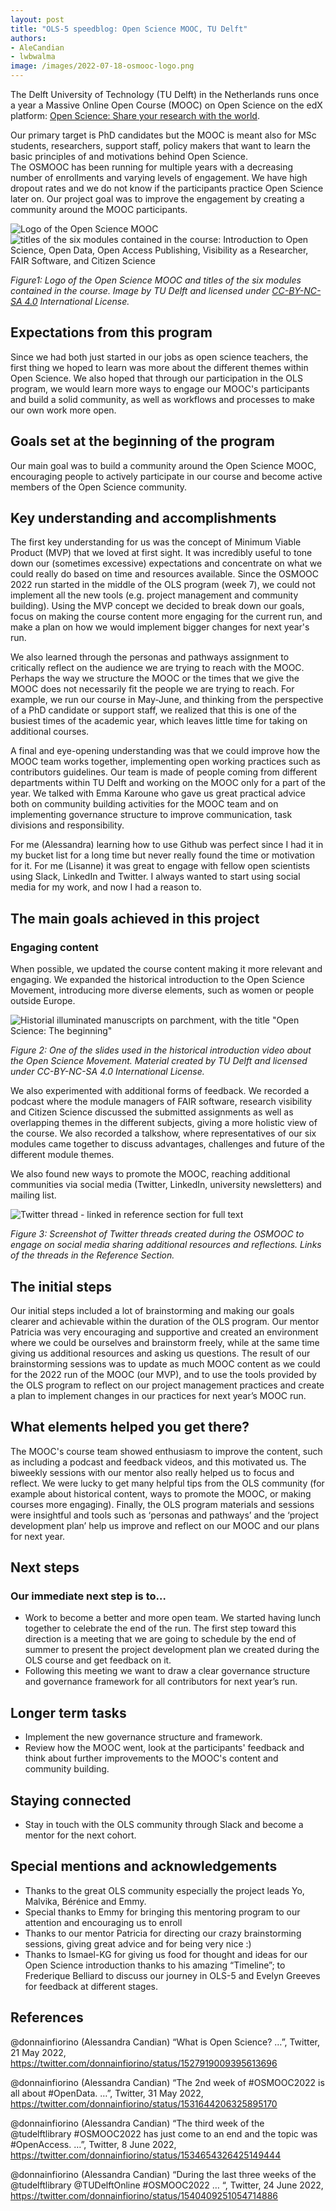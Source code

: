 ```yaml
---
layout: post
title: "OLS-5 speedblog: Open Science MOOC, TU Delft"
authors:
- AleCandian
- lwbwalma
image: /images/2022-07-18-osmooc-logo.png
---
```



The Delft University of Technology (TU Delft) in the Netherlands runs once a year a Massive Online Open Course (MOOC) on Open Science on the edX platform: [Open Science: Share your research with the world](https://learning.edx.org/course/course-v1:DelftX+OS101x+2T2022/home).

Our primary target is PhD candidates but the MOOC is meant also for MSc students, researchers, support staff, policy makers that want to learn the basic principles of and motivations behind Open Science.  
The OSMOOC has been running for multiple years with a decreasing number of enrollments and varying levels of engagement. We have high dropout rates and we do not know if the participants practice Open Science later on. Our project goal was to improve the engagement by creating a community around the MOOC participants.

![Logo of the Open Science MOOC](/images/2022-07-18-osmooc-logo.png)![titles of the six modules contained in the course: Introduction to Open Science, Open Data, Open Access Publishing, Visibility as a Researcher, FAIR Software, and Citizen Science](/images/2022-07-18-osmooc-modules.png)

_Figure1: Logo of the Open Science MOOC and titles of the six modules contained in the course. Image by TU Delft and licensed under [CC-BY-NC-SA 4.0](https://creativecommons.org/licenses/by-nc-sa/4.0/) International License._

## Expectations from this program

Since we had both just started in our jobs as open science teachers, the first thing we hoped to learn was more about the different themes within Open Science. We also hoped that through our participation in the OLS program, we would learn more ways to engage our MOOC's participants and build a solid community, as well as workflows and processes to make our own work more open.

## Goals set at the beginning of the program

Our main goal was to build a community around the Open Science MOOC, encouraging people to actively participate in our course and become active members of the Open Science community.

## Key understanding and accomplishments

The first key understanding for us was the concept of Minimum Viable Product (MVP) that we loved at first sight. It was incredibly useful to tone down our (sometimes excessive) expectations and concentrate on what we could really do based on time and resources available. Since the OSMOOC 2022 run started in the middle of the OLS program (week 7), we could not implement all the new tools (e.g. project management and community building). Using the MVP concept we decided to break down our goals, focus on making the course content more engaging for the current run, and make a plan on how we would implement bigger changes for next year's run.

We also learned through the personas and pathways assignment to critically reflect on the audience we are trying to reach with the MOOC. Perhaps the way we structure the MOOC or the times that we give the MOOC does not necessarily fit the people we are trying to reach. For example, we run our course in May-June, and thinking from the perspective of a PhD candidate or support staff, we realized that this is one of the busiest times of the academic year, which leaves little time for taking on additional courses.

A final and eye-opening understanding was that we could improve how the MOOC team works together, implementing open working practices such as contributors guidelines. Our team is made of people coming from different departments within TU Delft and working on the MOOC only for a part of the year.  We talked with Emma Karoune  who gave us great practical advice both on community building activities for the MOOC team and on implementing governance structure to improve communication, task divisions and responsibility.

For me (Alessandra) learning how to use Github was perfect since I had it in my bucket list for a long time but never really found the time or motivation for it. For me (Lisanne) it was great to engage with fellow open scientists using Slack, LinkedIn and Twitter. I always wanted to start using social media for my work, and now I had a reason to.

## The main goals achieved in this project

### Engaging content

When possible, we updated the course content making it more relevant and engaging. We expanded the historical introduction to the Open Science Movement, introducing more diverse elements, such as women or people outside Europe.

![Historial illuminated manuscripts on parchment, with the title "Open Science: The beginning"](/images/2022-07-18-tudelft-history.png)

_Figure 2: One of the slides used in the historical introduction video about the Open Science Movement. Material created by TU Delft and licensed under CC-BY-NC-SA 4.0 International License._


We also experimented with additional forms of feedback. We recorded a podcast where the module managers of FAIR software, research visibility and Citizen Science discussed the submitted assignments as well as overlapping themes in the different subjects, giving a more holistic view of the course.  We also recorded a talkshow, where representatives of our six modules came together to discuss advantages, challenges and future of the different module themes.

We also found new ways to promote the MOOC, reaching additional communities via social media (Twitter, LinkedIn, university newsletters) and mailing list.

![Twitter thread - linked in reference section for full text](/images/2022-07-18-twitter.png)

_Figure 3: Screenshot of Twitter threads created during the OSMOOC to engage on social media sharing additional resources and reflections. Links of the threads in the Reference Section._

## The initial steps
Our initial steps included a lot of brainstorming and making our goals clearer and achievable within the duration of the OLS program. Our mentor Patricia was very encouraging and supportive and created an environment where we could be ourselves and brainstorm freely, while at the same time giving us additional resources and asking us questions.
The result of our brainstorming sessions was to update as much MOOC content as we could for the 2022 run of the MOOC (our MVP), and to use the tools provided by the OLS program to reflect on our project management practices and create a plan to implement changes in our practices for next year’s MOOC run.

## What elements helped you get there?

The MOOC's course team showed enthusiasm to improve the content, such as including a podcast and feedback videos, and this motivated us. The biweekly sessions with our mentor also really helped us to focus and reflect. We were lucky to get many helpful tips from the OLS community (for example about historical content, ways to promote the MOOC, or making courses more engaging). Finally, the OLS program materials and sessions were insightful and tools such as ‘personas and pathways’ and the ‘project development plan’ help us improve and reflect on our MOOC and our plans for next year.

## Next steps

### Our immediate next step is to…

- Work to become a better and more open team. We started having lunch together to celebrate the end of the run. The first step toward this direction is a meeting that we are going to schedule by the end of summer to present the project development plan we created during the OLS course and get feedback on it.
- Following this meeting we want to draw a clear governance structure and governance framework for all contributors for next year’s run.

## Longer term tasks

- Implement the new governance structure and framework.
- Review how the MOOC went, look at the participants' feedback and think about further improvements to the MOOC's content and community building.

## Staying connected
- Stay in touch with the OLS community through Slack and become a mentor for the next cohort.

## Special mentions and acknowledgements

- Thanks to the great OLS community especially the project leads Yo, Malvika, Bérénice and Emmy.
- Special thanks to Emmy for bringing this mentoring program to our attention and encouraging us to enroll
- Thanks to our mentor Patricia for directing our crazy brainstorming sessions, giving great advice and for being very nice :)
- Thanks to Ismael-KG for giving us food for thought and ideas for our Open Science introduction thanks to his amazing  “Timeline”; to Frederique Belliard to discuss our journey in OLS-5 and Evelyn Greeves for feedback at different stages.

## References
@donnainfiorino (Alessandra Candian) “What is Open Science? …”, Twitter, 21 May 2022, https://twitter.com/donnainfiorino/status/1527919009395613696

@donnainfiorino (Alessandra Candian) “The 2nd week of #OSMOOC2022 is all about #OpenData. …”, Twitter, 31 May 2022, https://twitter.com/donnainfiorino/status/1531644206325895170

@donnainfiorino (Alessandra Candian) “The third week of the @tudelftlibrary #OSMOOC2022 has just come to an end and the topic was #OpenAccess. …”, Twitter, 8 June 2022, https://twitter.com/donnainfiorino/status/1534654326425149444

@donnainfiorino (Alessandra Candian) “During the last three weeks of the @tudelftlibrary @TUDelftOnline #OSMOOC2022 … “, Twitter, 24 June 2022, https://twitter.com/donnainfiorino/status/1540409251054714886
